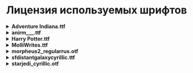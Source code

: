 # Лицензия используемых шрифтов

<details>
<summary><strong>Adventure Indiana.ttf</strong></summary>

- **Copyright:** Adventure © (Neale Davidson). 2011-2014. All Rights Reserved  
- **Font family:** AdventureIndianaJones  
- **Font subfamily:** Regular  
- **Identifier:** mr_AdventureG:Version 3.00  
- **Full name:** AdventureIndianaJones-Regular  
- **Version:** Version 3.00 November 25, 2019  
- **PostScriptName:** AdventureIndianaJones-Regular  
- **Manufacturer:** Neale Davidson  
- **Designer:** Neale Davidson  
- **Vendor URL:** [http://www.pixelsagas.com](http://www.pixelsagas.com)  
- **Designer URL:** [http://www.pixelsagas.com](http://www.pixelsagas.com)  
- **Typographic Family name:** AdventureIndianaJones  
- **Typographic Subfamily name:** Regular  

</details>

<details>
<summary><strong>anirm___.ttf</strong></summary>

- **Copyright:** © Pete Klassen, 2004 - [http://www.thehutt.de/](http://www.thehutt.de/)  
- **Font family:** Aniron  
- **Font subfamily:** Regular  
- **Identifier:** Aniron Font  
- **Full name:** Aniron  
- **Version:** Version 1.000 2004 initial release  
- **PostScriptName:** Aniron  
- **Trademark:** (C) Pete Klassen, 2004  
- **Designer:** Pete Klassen  
- **Designer URL:** [http://www.thehutt.de/](http://www.thehutt.de/)  
- **License:**  
  The Aniron font is © Pete Klassen, 2004. All Rights Reserved.  
  You are allowed to distribute this font free of charge only, and only with the complete contents of the original archive file included.  
  You are allowed to use this font for private use only.  
  Commercial use and/or modification of this font are not allowed.  
  Aniron is based on the credits font from "Lord of the Rings".  
  © 2001-2003 New Line Cinema and Wingnut Films. All Rights Reserved.  
- **Typographic Family name:** Aniron  
- **Typographic Subfamily name:** Regular  

</details>

<details>
<summary><strong>Harry Potter.ttf</strong></summary>

- **Copyright:** Typeface © (your company). 2010. All Rights Reserved  
- **Font family:** Harry Potter (Russian Version of Gfdtk)  
- **Font subfamily:** Regular  
- **Identifier:** Harry Potter (Russian Version of Gfdtk):Version 1.00  
- **Full name:** Harry Potter (Russian Version of Gfdtk)  
- **Version:** Version 1.00 March 22, 2010, initial release  
- **PostScriptName:** HarryPotterRussianVersionofGfdtk  
- **Description:** This font was created using FontCreator 5.5 from High-Logic.com  

</details>

<details>
<summary><strong>MolliWrites.ttf</strong></summary>

- *None info*

</details>

<details>
<summary><strong>morpheus2_regularrus.otf</strong></summary>

- **Copyright:** 1996 Kiwi Media Inc. Design by Eric Oehler. , 2007 Axeller M.A.N. - to rus  
- **Font family:** Morpheus2  
- **Font subfamily:** Regular Rus  
- **Identifier:** Morpheus2 Regular Rus:Version 1.10  
- **Full name:** Morpheus2 Regular Rus  
- **Version:** Version 1.10 September 26, 2016  
- **PostScriptName:** Morpheus2-RegularRus  
- **Дата установки:** 23.05.25  

</details>

<details>
<summary><strong>sfdistantgalaxycyrillic.ttf</strong></summary>

- **Copyright:** Created by ShyWedge, 1999. [http://welcome.to/ShyFonts](http://welcome.to/ShyFonts)  
- **Font family:** SF Distant Galaxy Cyrillic  
- **Font subfamily:** Regular  
- **Identifier:** SF Distant Galaxy Cyrillic  
- **Full name:** SF Distant Galaxy Cyrillic  
- **Version:** 2.5  
- **PostScriptName:** SFDistantGalaxyCyrillic  

</details>

<details>
<summary><strong>starjedi_cyrillic.otf</strong></summary>

- **Copyright:** 1998 by Boba Fonts - Davide Canavero - canavero@pianeta.net  
- **Font family:** Star Jedi_Cyrillic  
- **Font subfamily:** Regular  
- **Identifier:** Star Jedi_Cyrillic:Version 1.00  
- **Full name:** Star Jedi_Cyrillic  
- **Version:** Version 1.00 June 16, 2016, initial release  
- **PostScriptName:** StarJedi_Cyrillic  
- **Trademark:** Softy-BobaFonts  

</details>

